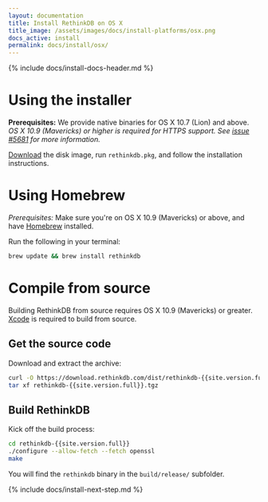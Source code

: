 ```yaml
---
layout: documentation
title: Install RethinkDB on OS X
title_image: /assets/images/docs/install-platforms/osx.png
docs_active: install
permalink: docs/install/osx/
---
```

{% include docs/install-docs-header.md %}

# Using the installer #

__Prerequisites:__ We provide native binaries for OS X 10.7 (Lion) and above. _OS X 10.9 (Mavericks) or higher is required for HTTPS support. See [issue #5681][i5681] for more information._

[i5681]: https://github.com/rethinkdb/rethinkdb/issues/5681

[Download](https://download.rethinkdb.com/osx/rethinkdb-{{site.version.full}}.dmg) the disk
image, run `rethinkdb.pkg`, and follow the installation instructions.

# Using Homebrew #

_Prerequisites:_ Make sure you're on OS X 10.9 (Mavericks) or above, and
have [Homebrew](http://mxcl.github.com/homebrew/) installed.

Run the following in your terminal:

```bash
brew update && brew install rethinkdb
```

# Compile from source #

Building RethinkDB from source requires OS X 10.9 (Mavericks) or greater. [Xcode](https://developer.apple.com/xcode/) is required to
build from source.

## Get the source code ##

Download and extract the archive:

```bash
curl -O https://download.rethinkdb.com/dist/rethinkdb-{{site.version.full}}.tgz
tar xf rethinkdb-{{site.version.full}}.tgz
```

## Build RethinkDB ##

Kick off the build process:

```bash
cd rethinkdb-{{site.version.full}}
./configure --allow-fetch --fetch openssl
make
```

You will find the `rethinkdb` binary in the `build/release/` subfolder.

{% include docs/install-next-step.md %}
